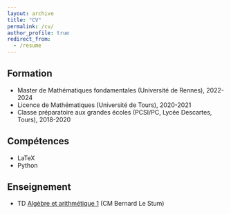 ```yaml
---
layout: archive
title: "CV"
permalink: /cv/
author_profile: true
redirect_from:
  - /resume
---
```



Formation
---------
* Master de Mathématiques fondamentales (Université de Rennes), 2022-2024
* Licence de Mathématiques (Université de Tours), 2020-2021
* Classe préparatoire aux grandes écoles (PCSI/PC, Lycée Descartes, Tours), 2018-2020

Compétences
-----------
* LaTeX
* Python

Enseignement
------------
* TD [Algèbre et arithmétique 1](https://perso.univ-rennes1.fr/bernard.le-stum/bernard.le-stum/Enseignement.html) (CM Bernard Le Stum)